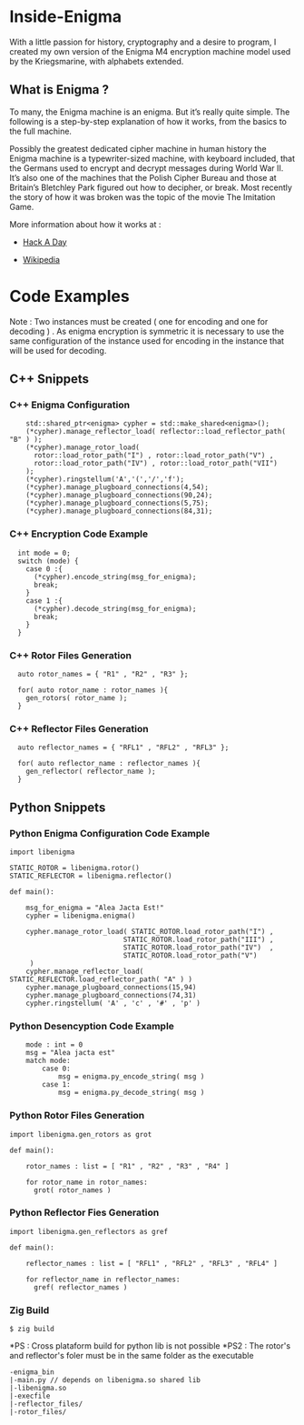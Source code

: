 # Inside-Enigma
With a little passion for history, cryptography and a desire to program, I created my own version of the Enigma M4 
encryption machine model used by the Kriegsmarine, with alphabets extended.

## What is Enigma ?

To many, the Enigma machine is an enigma. But it’s really quite simple. 
The following is a step-by-step explanation of how it works, from the basics to the full machine.

Possibly the greatest dedicated cipher machine in human history the Enigma machine is a typewriter-sized machine,
with keyboard included, that the Germans used to encrypt and decrypt messages during World War II. It’s also one of
the machines that the Polish Cipher Bureau and those at Britain’s Bletchley Park figured out how to decipher, 
or break. Most recently the story of how it was broken was the topic of the movie The Imitation Game.

More information about how it works at :
* [Hack A Day](https://hackaday.com/tag/enigma-machine/)
+ [Wikipedia](https://en.wikipedia.org/wiki/Enigma_machine)

# Code Examples 

Note : Two instances must be created ( one for encoding and one for decoding ) . As enigma encryption is symmetric it 
is necessary to use the same configuration of the instance used for encoding in the instance that will be used for decoding.

## C++ Snippets

### C++ Enigma Configuration
```
    std::shared_ptr<enigma> cypher = std::make_shared<enigma>();
    (*cypher).manage_reflector_load( reflector::load_reflector_path( "B" ) );
    (*cypher).manage_rotor_load(
      rotor::load_rotor_path("I") , rotor::load_rotor_path("V") , 
      rotor::load_rotor_path("IV") , rotor::load_rotor_path("VII")
    );
    (*cypher).ringstellum('A','(','/','f');
    (*cypher).manage_plugboard_connections(4,54);
    (*cypher).manage_plugboard_connections(90,24);
    (*cypher).manage_plugboard_connections(5,75);
    (*cypher).manage_plugboard_connections(84,31);
```

### C++ Encryption Code Example
```
  int mode = 0;
  switch (mode) {
    case 0 :{
      (*cypher).encode_string(msg_for_enigma);
      break;
    }
    case 1 :{
      (*cypher).decode_string(msg_for_enigma);
      break;
    }
  }

```

### C++ Rotor Files Generation
```
  auto rotor_names = { "R1" , "R2" , "R3" };

  for( auto rotor_name : rotor_names ){
    gen_rotors( rotor_name );
  }

```

### C++ Reflector Files Generation
```
  auto reflector_names = { "RFL1" , "RFL2" , "RFL3" };

  for( auto reflector_name : reflector_names ){
    gen_reflector( reflector_name );
  }

```

## Python Snippets

### Python Enigma Configuration Code Example
```
import libenigma

STATIC_ROTOR = libenigma.rotor()
STATIC_REFLECTOR = libenigma.reflector()

def main():

    msg_for_enigma = "Alea Jacta Est!"
    cypher = libenigma.enigma()

    cypher.manage_rotor_load( STATIC_ROTOR.load_rotor_path("I") ,
                            STATIC_ROTOR.load_rotor_path("III") ,
                            STATIC_ROTOR.load_rotor_path("IV")  ,
                            STATIC_ROTOR.load_rotor_path("V")
     )
    cypher.manage_reflector_load( STATIC_REFLECTOR.load_reflector_path( "A" ) )
    cypher.manage_plugboard_connections(15,94)
    cypher.manage_plugboard_connections(74,31)
    cypher.ringstellum( 'A' , 'c' , '#' , 'p' )

```

### Python Desencyption Code Example
```
    mode : int = 0
    msg = "Alea jacta est"
    match mode:
        case 0:
            msg = enigma.py_encode_string( msg )
        case 1:
            msg = enigma.py_decode_string( msg )
```

### Python Rotor Files Generation
```
import libenigma.gen_rotors as grot

def main():

    rotor_names : list = [ "R1" , "R2" , "R3" , "R4" ]

    for rotor_name in rotor_names:
      grot( rotor_names )
```

### Python Reflector Fies Generation
```
import libenigma.gen_reflectors as gref

def main():

    reflector_names : list = [ "RFL1" , "RFL2" , "RFL3" , "RFL4" ]

    for reflector_name in reflector_names:
      gref( reflector_names )
```

 ### Zig Build
 ```
$ zig build
```
*PS : Cross plataform build for python lib is not possible
*PS2 : The rotor's and reflector's foler must be in the same folder as the executable
```
-enigma_bin
|-main.py // depends on libenigma.so shared lib
|-libenigma.so 
|-execfile
|-reflector_files/
|-rotor_files/
```
